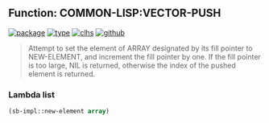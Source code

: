 ## Function: COMMON-LISP:VECTOR-PUSH
[![package](https://img.shields.io/badge/Package-COMMON--LISP-5f9ea0.svg?style=social&colorA=999999)](../) [![type](https://img.shields.io/badge/Type-Function-5f9ea0.svg?style=social&colorA=999999)](../#function) [![clhs](https://img.shields.io/badge/CLHS-VECTOR--PUSH-5f9ea0.svg?style=social&colorA=999999)](http://www.lispworks.com/documentation/HyperSpec/Body/f_vec_ps.htm) [![github](https://img.shields.io/badge/GitHub-View_the_source-5f9ea0.svg?style=social&colorA=999999&logo=github)](https://github.com/sbcl/sbcl/blob/master/src/code/array.lisp/) 

> Attempt to set the element of ARRAY designated by its fill pointer
> to NEW-ELEMENT, and increment the fill pointer by one. If the fill pointer is
> too large, NIL is returned, otherwise the index of the pushed element is
> returned.

### Lambda list
```cl
(sb-impl::new-element array)
```
